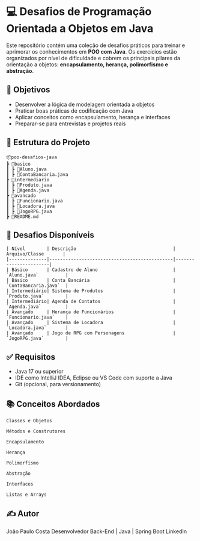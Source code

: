 # 💻 Desafios de Programação Orientada a Objetos em Java

Este repositório contém uma coleção de desafios práticos para treinar e aprimorar os conhecimentos em **POO com Java**. Os exercícios estão organizados por nível de dificuldade e cobrem os principais pilares da orientação a objetos: **encapsulamento, herança, polimorfismo e abstração**.

## 🚀 Objetivos

- Desenvolver a lógica de modelagem orientada a objetos
- Praticar boas práticas de codificação com Java
- Aplicar conceitos como encapsulamento, herança e interfaces
- Preparar-se para entrevistas e projetos reais

## 📂 Estrutura do Projeto

```
📦poo-desafios-java
┣ 📁basico
┃ ┣ 📄Aluno.java
┃ ┣ 📄ContaBancaria.java
┣ 📁intermediario
┃ ┣ 📄Produto.java
┃ ┣ 📄Agenda.java
┣ 📁avancado
┃ ┣ 📄Funcionario.java
┃ ┣ 📄Locadora.java
┃ ┣ 📄JogoRPG.java
┣ 📄README.md
```


## 🧩 Desafios Disponíveis
```
| Nível        | Descrição                                    | Arquivo/Classe       |
|--------------|----------------------------------------------|-----------------------|
| Básico       | Cadastro de Aluno                            | `Aluno.java`          |
| Básico       | Conta Bancária                               | `ContaBancaria.java`  |
| Intermediário| Sistema de Produtos                          | `Produto.java`        |
| Intermediário| Agenda de Contatos                           | `Agenda.java`         |
| Avançado     | Herança de Funcionários                      | `Funcionario.java`    |
| Avançado     | Sistema de Locadora                          | `Locadora.java`       |
| Avançado     | Jogo de RPG com Personagens                  | `JogoRPG.java`        |
```
## ✅ Requisitos

- Java 17 ou superior
- IDE como IntelliJ IDEA, Eclipse ou VS Code com suporte a Java
- Git (opcional, para versionamento)

## 📚 Conceitos Abordados
```
Classes e Objetos

Métodos e Construtores

Encapsulamento

Herança

Polimorfismo

Abstração

Interfaces

Listas e Arrays
```

## ✍️ Autor
João Paulo Costa
Desenvolvedor Back-End | Java | Spring Boot
LinkedIn
